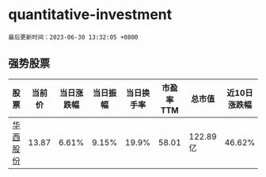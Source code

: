 # quantitative-investment

`最后更新时间：2023-06-30 13:32:05 +0800`

## 强势股票

|股票|当前价|当日涨跌幅|当日振幅|当日换手率|市盈率TTM|总市值|近10日涨跌幅|
|----|----|----|----|----|----|----|----|
|[华西股份](https://xueqiu.com/S/SZ000936)|13.87|6.61%|9.15%|19.9%|58.01|122.89亿|46.62%|
